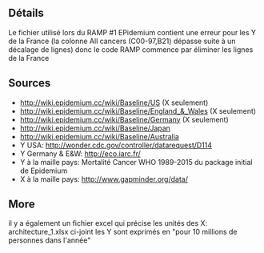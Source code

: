 ## Détails 
Le fichier utilisé lors du RAMP #1 EPidemium contient une erreur pour les Y de la France (la colonne All cancers (C00-97,B21) dépasse suite à un décalage de lignes) donc le code RAMP commence par éliminer les lignes de la France
## Sources 
* http://wiki.epidemium.cc/wiki/Baseline/US (X seulement)
* http://wiki.epidemium.cc/wiki/Baseline/England_&_Wales (X seulement)
* http://wiki.epidemium.cc/wiki/Baseline/Germany (X seulement)
* http://wiki.epidemium.cc/wiki/Baseline/Japan
* http://wiki.epidemium.cc/wiki/Baseline/Australia
* Y USA: http://wonder.cdc.gov/controller/datarequest/D114 
* Y Germany & E&W: http://eco.iarc.fr/
* Y à la maille pays: Mortalité Cancer WHO 1989-2015 du package initial de Epidemium
* X à la maille pays: http://www.gapminder.org/data/

## More 
il y a également un fichier excel qui précise les unités des X: architecture_1.xlsx ci-joint
les Y sont exprimés en "pour 10 millions de personnes dans l'année"
